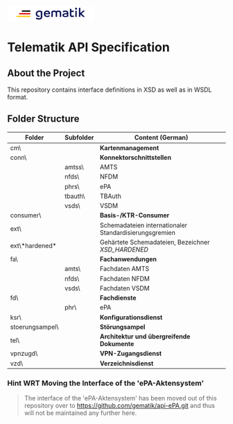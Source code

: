 <img width="200" height="37" src="images/Gematik_Logo_Flag.png"/> <br/>

# Telematik API Specification

 ## About the Project
This repository contains interface definitions in XSD as well as in WSDL format.

 ## Folder Structure

| Folder            | Subfolder         |Content (German)
|---                |---                |---
|cm\                |                   |__Kartenmanagement__
|conn\              |                   |__Konnektorschnittstellen__
|                   |amtss\             |AMTS
|                   |nfds\              |NFDM
|                   |phrs\              |ePA
|                   |tbauth\            |TBAuth
|                   |vsds\              |VSDM
|consumer\          |                   | __Basis-/KTR-Consumer__
|ext\               |                   |Schemadateien internationaler Standardisierungsgremien
|ext\\\*hardened*   |                   |Gehärtete Schemadateien, Bezeichner _XSD_HARDENED_
|fa\                |                   |__Fachanwendungen__
|                   |amts\              |Fachdaten AMTS
|                   |nfds\              |Fachdaten NFDM
|                   |vsds\              |Fachdaten VSDM
|fd\                |                   |__Fachdienste__
|                   |phr\               |ePA
|ksr\               |                   |__Konfigurationsdienst__
|stoerungsampel\    |                   |__Störungsampel__
|tel\               |                   |__Architektur und übergreifende Dokumente__
|vpnzugd\           |                   |__VPN-Zugangsdienst__
|vzd\               |                   |__Verzeichnisdienst__
### Hint WRT Moving the Interface of the 'ePA-Aktensystem'

   > The interface of the 'ePA-Aktensystem' has been moved out of this repository over to https://github.com/gematik/api-ePA.git and thus will not be maintained any further here.